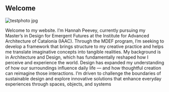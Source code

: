 ## Welcome


![testphoto jpg](https://github.com/user-attachments/assets/7fed4bd6-8091-40bd-b3fe-493d8ead8fa7)

Welcome to my website.
I’m Hannah Peevey, currently pursuing my Master’s in Design for Emergent Futures at the Institute for Advanced Architecture of Catalonia (IAAC). Through the MDEF program, I’m seeking to develop a framework that brings structure to my creative practice and helps me translate imaginative concepts into tangible realities.
My background is in Architecture and Design, which has fundamentally reshaped how I perceive and experience the world. Design has expanded my understanding of how our surroundings influence daily life — and how thoughtful creation can reimagine those interactions.
I’m driven to challenge the boundaries of sustainable design and explore innovative solutions that enhance everyday experiences through spaces, objects, and systems


